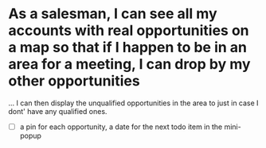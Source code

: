 # As a salesman, I can see all my accounts with real opportunities on a map so that if I happen to be in an area for a meeting, I can drop by my other opportunities

... I can then display the unqualified opportunities in the area to just in case I dont' have any qualified ones.

* [ ] a pin for each opportunity, a date for the next todo item in the mini-popup
